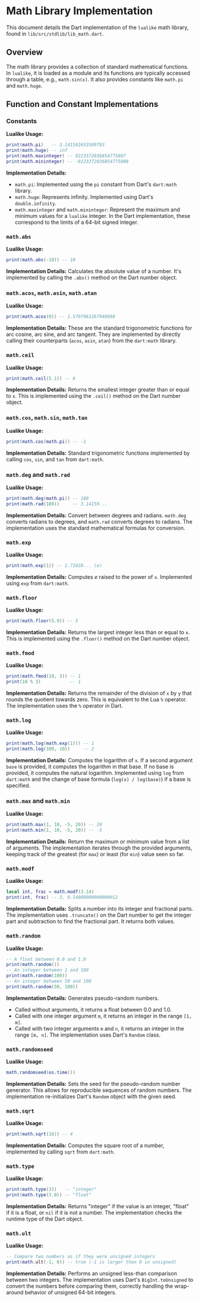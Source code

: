 # Math Library Implementation

This document details the Dart implementation of the `lualike` math library, found in `lib/src/stdlib/lib_math.dart`.

## Overview

The math library provides a collection of standard mathematical functions. In `lualike`, it is loaded as a module and its functions are typically accessed through a table, e.g., `math.sin(x)`. It also provides constants like `math.pi` and `math.huge`.

## Function and Constant Implementations

### Constants

**Lualike Usage:**
```lua
print(math.pi)   -- 3.141592653589793
print(math.huge) -- inf
print(math.maxinteger) -- 9223372036854775807
print(math.mininteger) -- -9223372036854775808
```

**Implementation Details:**
- `math.pi`: Implemented using the `pi` constant from Dart's `dart:math` library.
- `math.huge`: Represents infinity. Implemented using Dart's `double.infinity`.
- `math.maxinteger` and `math.mininteger`: Represent the maximum and minimum values for a `lualike` integer. In the Dart implementation, these correspond to the limits of a 64-bit signed integer.

### `math.abs`

**Lualike Usage:**
```lua
print(math.abs(-10)) -- 10
```

**Implementation Details:**
Calculates the absolute value of a number. It's implemented by calling the `.abs()` method on the Dart number object.

### `math.acos`, `math.asin`, `math.atan`

**Lualike Usage:**
```lua
print(math.acos(0)) -- 1.5707963267948966
```

**Implementation Details:**
These are the standard trigonometric functions for arc cosine, arc sine, and arc tangent. They are implemented by directly calling their counterparts (`acos`, `asin`, `atan`) from the `dart:math` library.

### `math.ceil`

**Lualike Usage:**
```lua
print(math.ceil(5.1)) -- 6
```

**Implementation Details:**
Returns the smallest integer greater than or equal to `x`. This is implemented using the `.ceil()` method on the Dart number object.

### `math.cos`, `math.sin`, `math.tan`

**Lualike Usage:**
```lua
print(math.cos(math.pi)) -- -1
```

**Implementation Details:**
Standard trigonometric functions implemented by calling `cos`, `sin`, and `tan` from `dart:math`.

### `math.deg` and `math.rad`

**Lualike Usage:**
```lua
print(math.deg(math.pi)) -- 180
print(math.rad(180))     -- 3.14159...
```

**Implementation Details:**
Convert between degrees and radians. `math.deg` converts radians to degrees, and `math.rad` converts degrees to radians. The implementation uses the standard mathematical formulas for conversion.

### `math.exp`

**Lualike Usage:**
```lua
print(math.exp(1)) -- 2.71828... (e)
```

**Implementation Details:**
Computes *e* raised to the power of `x`. Implemented using `exp` from `dart:math`.

### `math.floor`

**Lualike Usage:**
```lua
print(math.floor(5.9)) -- 5
```

**Implementation Details:**
Returns the largest integer less than or equal to `x`. This is implemented using the `.floor()` method on the Dart number object.

### `math.fmod`

**Lualike Usage:**
```lua
print(math.fmod(10, 3)) -- 1
print(10 % 3)           -- 1
```

**Implementation Details:**
Returns the remainder of the division of `x` by `y` that rounds the quotient towards zero. This is equivalent to the Lua `%` operator. The implementation uses the `%` operator in Dart.

### `math.log`

**Lualike Usage:**
```lua
print(math.log(math.exp(1))) -- 1
print(math.log(100, 10))     -- 2
```

**Implementation Details:**
Computes the logarithm of `x`. If a second argument `base` is provided, it computes the logarithm in that base. If no base is provided, it computes the natural logarithm. Implemented using `log` from `dart:math` and the change of base formula (`log(x) / log(base)`) if a base is specified.

### `math.max` and `math.min`

**Lualike Usage:**
```lua
print(math.max(1, 10, -5, 20)) -- 20
print(math.min(1, 10, -5, 20)) -- -5
```

**Implementation Details:**
Return the maximum or minimum value from a list of arguments. The implementation iterates through the provided arguments, keeping track of the greatest (for `max`) or least (for `min`) value seen so far.

### `math.modf`

**Lualike Usage:**
```lua
local int, frac = math.modf(3.14)
print(int, frac) -- 3, 0.14000000000000012
```

**Implementation Details:**
Splits a number into its integer and fractional parts. The implementation uses `.truncate()` on the Dart number to get the integer part and subtraction to find the fractional part. It returns both values.

### `math.random`

**Lualike Usage:**
```lua
-- A float between 0.0 and 1.0
print(math.random())
-- An integer between 1 and 100
print(math.random(100))
-- An integer between 50 and 100
print(math.random(50, 100))
```

**Implementation Details:**
Generates pseudo-random numbers.
- Called without arguments, it returns a float between 0.0 and 1.0.
- Called with one integer argument `m`, it returns an integer in the range `[1, m]`.
- Called with two integer arguments `m` and `n`, it returns an integer in the range `[m, n]`.
The implementation uses Dart's `Random` class.

### `math.randomseed`

**Lualike Usage:**
```lua
math.randomseed(os.time())
```

**Implementation Details:**
Sets the seed for the pseudo-random number generator. This allows for reproducible sequences of random numbers. The implementation re-initializes Dart's `Random` object with the given seed.

### `math.sqrt`

**Lualike Usage:**
```lua
print(math.sqrt(16)) -- 4
```

**Implementation Details:**
Computes the square root of a number, implemented by calling `sqrt` from `dart:math`.

### `math.type`

**Lualike Usage:**
```lua
print(math.type(3))   -- "integer"
print(math.type(3.0)) -- "float"
```

**Implementation Details:**
Returns "integer" if the value is an integer, "float" if it is a float, or `nil` if it is not a number. The implementation checks the runtime type of the Dart object.

### `math.ult`

**Lualike Usage:**
```lua
-- Compare two numbers as if they were unsigned integers
print(math.ult(-1, 0)) -- true (-1 is larger than 0 in unsigned)
```

**Implementation Details:**
Performs an unsigned less-than comparison between two integers. The implementation uses Dart's `BigInt.toUnsigned` to convert the numbers before comparing them, correctly handling the wrap-around behavior of unsigned 64-bit integers.